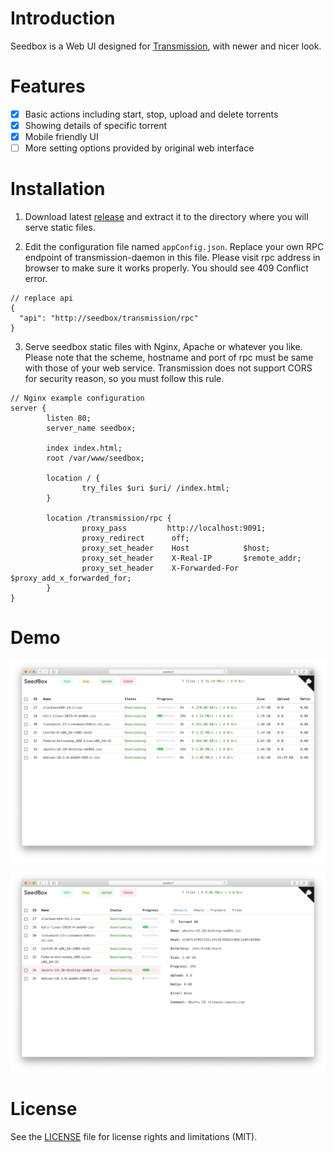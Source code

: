 # Introduction

Seedbox is a Web UI designed for [Transmission](https://github.com/transmission/transmission), with newer and nicer look.

# Features

- [x] Basic actions including start, stop, upload and delete torrents
- [x] Showing details of specific torrent
- [x] Mobile friendly UI
- [ ] More setting options provided by original web interface

# Installation

1. Download latest [release](https://github.com/noobly314/seedbox/releases/latest) and extract it to the directory where you will serve static files.

2. Edit the configuration file named `appConfig.json`. Replace your own RPC endpoint of transmission-daemon in this file. Please visit rpc address in browser to make sure it works properly. You should see 409 Conflict error.

```
// replace api
{
  "api": "http://seedbox/transmission/rpc"
}
```

3. Serve seedbox static files with Nginx, Apache or whatever you like. Please note that the scheme, hostname and port of rpc must be same with those of your web service. Transmission does not support CORS for security reason, so you must follow this rule.

```
// Nginx example configuration
server {
        listen 80;
        server_name seedbox;

        index index.html;
        root /var/www/seedbox;

        location / {
                try_files $uri $uri/ /index.html;
        }

        location /transmission/rpc {
                proxy_pass         http://localhost:9091;
                proxy_redirect      off;
                proxy_set_header    Host            $host;
                proxy_set_header    X-Real-IP       $remote_addr;
                proxy_set_header    X-Forwarded-For $proxy_add_x_forwarded_for;
        }
}
```

# Demo

![demo1](demo/seedbox-demo-1.png)

![demo2](demo/seedbox-demo-2.png)

# License

See the [LICENSE](https://github.com/noobly314/seedbox/blob/master/LICENSE.md) file for license rights and limitations (MIT).
